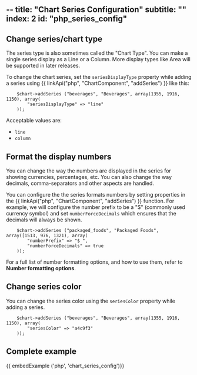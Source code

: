 --
title: "Chart Series Configuration"
subtitle: ""
index: 2
id: "php_series_config"
--


## Change series/chart type

The series type is also sometimes called the "Chart Type". You can make a single series display as a Line or a Column. More display types like Area will be supported in later releases.

To change the chart series, set the `seriesDisplayType` property while adding a series using {{ linkApi("php", "ChartComponent", "addSeries") }} like this:

~~~
    $chart->addSeries ("beverages", "Beverages", array(1355, 1916, 1150), array(
        "seriesDisplayType" => "line"
    ));
~~~

Acceptable values are:
* `line`
* `column`

## Format the display numbers

You can change the way the numbers are displayed in the series for showing currencies, percentages, etc. You can also change the way decimals, comma-separators and other aspects are handled.

You can configure the the series formats numbers by setting properties in the {{ linkApi("php", "ChartComponent", "addSeries") }} function. For example, we will configure the number prefix to be a "$" (commonly used currency symbol) and set `numberForceDecimals` which ensures that the decimals will always be shown.

~~~
    $chart->addSeries ("packaged_foods", "Packaged Foods", array([1513, 976, 1321), array(
        "numberPrefix" => "$ ",
        "numberForceDecimals" => true 
    ));
~~~

For a full list of number formatting options, and how to use them, refer to **Number formatting options**.

## Change series color

You can change the series color using the `seriesColor` property while adding a series.

~~~
    $chart->addSeries ("beverages", "Beverages", array(1355, 1916, 1150), array(
        "seriesColor" => "a4c9f3"
    ));
~~~

## Complete example

{{ embedExample ('php', 'chart_series_config')}}

